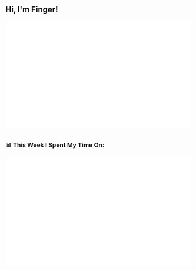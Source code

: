 <h2> Hi, I'm Finger!</h2>

<img align="right" src="https://raw.githubusercontent.com/spianmo/github-stats/master/generated/overview.svg#gh-light-mode-only">

<!-- <img align="right" height="160em" src="https://github-readme-stats-eight-theta.vercel.app/api/top-langs/?username=spianmo&layout=compact&langs_count=8&theme=algolia"/>	 -->
	
```go
package main

type Me struct {
	Name   string
	Job    string
	Code   string
	Skills string
}

func main() {
	me := &Me{
		Name:   "Finger",
		Job:    "Client-side Engineer",
		Code:   "Java and C++ and Others",
		Skills: "Android Security NLP ^o^",
	}
	_ = me
}
```


<h3>📊 This Week I Spent My Time On:</h3>
<img align='right' src="https://raw.githubusercontent.com/spianmo/github-stats/master/generated/languages.svg#gh-light-mode-only">

<!--START_SECTION:waka-->

```text
Java                   27 hrs 30 mins  ███████████████▓░░░░░░░░░   62.16 %
XML                    6 hrs 48 mins   ████░░░░░░░░░░░░░░░░░░░░░   15.39 %
Groovy                 3 hrs 21 mins   ██░░░░░░░░░░░░░░░░░░░░░░░   07.57 %
Kotlin                 2 hrs 50 mins   █▓░░░░░░░░░░░░░░░░░░░░░░░   06.41 %
Gradle                 2 hrs 18 mins   █▒░░░░░░░░░░░░░░░░░░░░░░░   05.20 %
Properties             58 mins         ▓░░░░░░░░░░░░░░░░░░░░░░░░   02.21 %
```

<!--END_SECTION:waka-->
